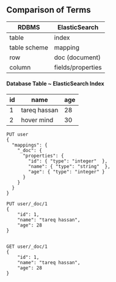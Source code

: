 ## Comparison of Terms

| RDBMS         | ElasticSearch |
|---------------|---------------|
| table         | index         |
| table scheme  | mapping       |
| row           | doc (document)|
| column        | fields/properties|

#### Database Table ~ ElasticSearch Index
| id            | name          | age           |
|---------------|---------------|---------------|
| 1             | tareq hassan  | 28            |
| 2             | hover mind    | 30            |
 
```
PUT user
{
  "mappings": {
    "_doc": { 
      "properties": { 
        "id": { "type": "integer"  }, 
        "name": { "type": "string"  }, 
        "age": { "type": "integer" }
      }
    }
  }
}

PUT user/_doc/1
{
    "id": 1, 
    "name": "tareq hassan", 
    "age": 28
}


GET user/_doc/1
{
    "id": 1, 
    "name": "tareq hassan", 
    "age": 28
}
```
